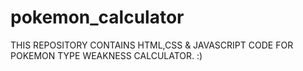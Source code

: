 # pokemon_calculator

THIS REPOSITORY CONTAINS HTML,CSS & JAVASCRIPT CODE FOR POKEMON TYPE WEAKNESS CALCULATOR. :)
